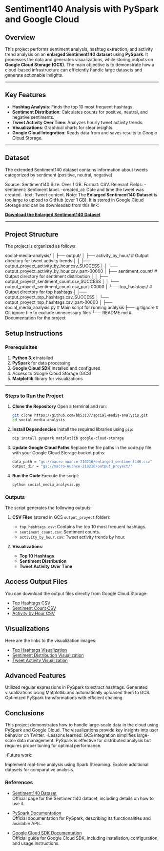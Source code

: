 # Sentiment140 Analysis with PySpark and Google Cloud

## Overview

This project performs sentiment analysis, hashtag extraction, and activity trend analysis on an **enlarged Sentiment140 dataset** using **PySpark**. It processes the data and generates visualizations, while storing outputs on **Google Cloud Storage (GCS)**.
The main objective is to demonstrate how a cloud-based infrastructure can efficiently handle large datasets and generate actionable insights.

---

## Key Features

- **Hashtag Analysis**: Finds the top 10 most frequent hashtags.
- **Sentiment Distribution**: Calculates counts for positive, neutral, and negative sentiments.
- **Tweet Activity Over Time**: Analyzes hourly tweet activity trends.
- **Visualizations**: Graphical charts for clear insights.
- **Google Cloud Integration**: Reads data from and saves results to Google Cloud Storage.

---

## Dataset
The extended Sentiment140 dataset contains information about tweets categorized by sentiment (positive, neutral, negative).

Source: Sentiment140
Size: Over 1 GB.
Format: CSV.
Relevant Fields:
-sentiment: Sentiment label.
-created_at: Date and time the tweet was created.
-text: Tweet content.
Note: The **Enlarged Sentiment140 Dataset** is too large to upload to GitHub (over 1 GB). It is stored in Google Cloud Storage and can be downloaded from this link:  

[**Download the Enlarged Sentiment140 Dataset**](https://console.cloud.google.com/storage/browser/macro-nuance-210216/enlarged_sentiment140.csv)

---


## Project Structure

The project is organized as follows:

social-media-analysis/
│
├── output/
│   ├── activity_by_hour/            # Output directory for tweet activity trends
│   │   ├── output_proyect_activity_by_hour.csv_SUCCESS
│   │   └── output_proyect_activity_by_hour.csv_part-00000
│   ├── sentiment_count/             # Output directory for sentiment distribution
│   │   ├── output_proyect_sentiment_count.csv_SUCCESS
│   │   └── output_proyect_sentiment_count.csv_part-00000
│   └── top_hashtags/                # Output directory for top hashtags
│       ├── output_proyect_top_hashtags.csv_SUCCESS
│       └── output_proyect_top_hashtags.csv_part-00000
│
├── social_media_analysis.py         # Main script for running analysis
├── .gitignore                       # Git ignore file to exclude unnecessary files
└── README.md                        # Documentation for the project



## Setup Instructions

### Prerequisites

1. **Python 3.x** installed
2. **PySpark** for data processing
3. **Google Cloud SDK** installed and configured
4. Access to Google Cloud Storage (GCS)
5. **Matplotlib** library for visualizations

---

### Steps to Run the Project

1. **Clone the Repository**
   Open a terminal and run:
   ```bash
   git clone https://github.com/bb53137/social-media-analysis.git
   cd social-media-analysis

2. **Install Dependencies**
   Install the required libraries using `pip`:
   ```bash
   pip install pyspark matplotlib google-cloud-storage

3. **Update Google Cloud Paths**
   Replace the file paths in the code.py file with your Google Cloud Storage bucket paths:
   ```bash
   data_path = "gs://macro-nuance-210216/enlarged_sentiment140.csv"
   output_dir = "gs://macro-nuance-210216/output_proyect/"
   
4. **Run the Code**
   Execute the script:
   ```bash
   python social_media_analysis.py

### Outputs

The script generates the following outputs:

1. **CSV Files** (stored in GCS `output_proyect` folder):
   - `top_hashtags.csv`: Contains the top 10 most frequent hashtags.
   - `sentiment_count.csv`: Sentiment counts.
   - `activity_by_hour.csv`: Tweet activity trends by hour.

2. **Visualizations**:
   - **Top 10 Hashtags**
   - **Sentiment Distribution**
   - **Tweet Activity Over Time**
## Access Output Files

You can download the output files directly from Google Cloud Storage:

- [Top Hashtags CSV](https://console.cloud.google.com/storage/browser/macro-nuance-210216/output_proyect/top_hashtags.csv/)
- [Sentiment Count CSV](https://console.cloud.google.com/storage/browser/macro-nuance-210216/output_proyect/sentiment_count.csv/)
- [Activity by Hour CSV](https://console.cloud.google.com/storage/browser/macro-nuance-210216/output_proyect/activity_by_hour.csv/)

  
## Visualizations

Here are the links to the visualization images:

- [Top Hashtags Visualization](https://console.cloud.google.com/storage/browser/macro-nuance-210216/output_proyect/top_hashtags.png)
- [Sentiment Distribution Visualization](https://console.cloud.google.com/storage/browser/macro-nuance-210216/output_proyect/sentiment_distribution.png)
- [Tweet Activity Visualization](https://console.cloud.google.com/storage/browser/macro-nuance-210216/output_proyect/activity_by_hour.png)

## Advanced Features
Utilized regular expressions in PySpark to extract hashtags.
Generated visualizations using Matplotlib and automatically uploaded them to GCS.
Optimized PySpark transformations with efficient chaining.

## Conclusions
This project demonstrates how to handle large-scale data in the cloud using PySpark and Google Cloud.
The visualizations provide key insights into user behavior on Twitter.
-Lessons learned:
GCS integration simplifies large-scale data management.
PySpark is effective for distributed analysis but requires proper tuning for optimal performance.

-Future work:

Implement real-time analysis using Spark Streaming.
Explore additional datasets for comparative analysis.

### References
- [Sentiment140 Dataset](http://help.sentiment140.com/for-students/)  
  Official page for the Sentiment140 dataset, including details on how to use it.

- [PySpark Documentation](https://spark.apache.org/docs/latest/api/python/)  
  Official documentation for PySpark, describing its functionalities and available APIs.

- [Google Cloud SDK Documentation](https://cloud.google.com/sdk/docs/)  
  Official guide for Google Cloud SDK, including installation, configuration, and usage instructions.

   
